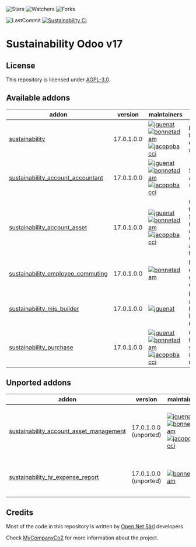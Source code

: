 ![Stars](https://img.shields.io/github/stars/sustainability-suite/sustainability-odoo?style=social)
![Watchers](https://img.shields.io/github/watchers/sustainability-suite/sustainability-odoo?style=social)
![Forks](https://img.shields.io/github/forks/sustainability-suite/sustainability-odoo?style=social)

![LastCommit](https://img.shields.io/github/last-commit/sustainability-suite/sustainability-odoo?color=green)
[![Sustainability CI](https://github.com/sustainability-suite/sustainability-odoo/actions/workflows/ci.yaml/badge.svg)](https://github.com/sustainability-suite/sustainability-odoo/actions/workflows/ci.yaml)


# Sustainability Odoo v17

## License

This repository is licensed under [AGPL-3.0](LICENSE).


<!-- prettier-ignore-start -->
[//]: # (addons)

Available addons
----------------
addon | version | maintainers | summary
--- | --- | --- | ---
[sustainability](sustainability/) | 17.0.1.0.0 | [![jguenat](https://github.com/jguenat.png?size=30px)](https://github.com/jguenat) [![bonnetadam](https://github.com/bonnetadam.png?size=30px)](https://github.com/bonnetadam) [![jacopobacci](https://github.com/jacopobacci.png?size=30px)](https://github.com/jacopobacci) | Base module to track CO2 equivalent in accounting
[sustainability_account_accountant](sustainability_account_accountant/) | 17.0.1.0.0 | [![jguenat](https://github.com/jguenat.png?size=30px)](https://github.com/jguenat) [![bonnetadam](https://github.com/bonnetadam.png?size=30px)](https://github.com/bonnetadam) [![jacopobacci](https://github.com/jacopobacci.png?size=30px)](https://github.com/jacopobacci) | Sustainability Accounting (enterprise)
[sustainability_account_asset](sustainability_account_asset/) | 17.0.1.0.0 | [![jguenat](https://github.com/jguenat.png?size=30px)](https://github.com/jguenat) [![bonnetadam](https://github.com/bonnetadam.png?size=30px)](https://github.com/bonnetadam) [![jacopobacci](https://github.com/jacopobacci.png?size=30px)](https://github.com/jacopobacci) | Glue module to make Sustainability module compatible with account_asset from Odoo
[sustainability_employee_commuting](sustainability_employee_commuting/) | 17.0.1.0.0 | [![bonnetadam](https://github.com/bonnetadam.png?size=30px)](https://github.com/bonnetadam) | Module for employee commuting co2
[sustainability_mis_builder](sustainability_mis_builder/) | 17.0.1.0.0 | [![jguenat](https://github.com/jguenat.png?size=30px)](https://github.com/jguenat) | Provide CO2e accounting lines data for MIS builder reports
[sustainability_purchase](sustainability_purchase/) | 17.0.1.0.0 | [![jguenat](https://github.com/jguenat.png?size=30px)](https://github.com/jguenat) [![bonnetadam](https://github.com/bonnetadam.png?size=30px)](https://github.com/bonnetadam) [![jacopobacci](https://github.com/jacopobacci.png?size=30px)](https://github.com/jacopobacci) | Glue module for sustainability & purchase modules


Unported addons
---------------
addon | version | maintainers | summary
--- | --- | --- | ---
[sustainability_account_asset_management](sustainability_account_asset_management/) | 17.0.1.0.0 (unported) | [![jguenat](https://github.com/jguenat.png?size=30px)](https://github.com/jguenat) [![bonnetadam](https://github.com/bonnetadam.png?size=30px)](https://github.com/bonnetadam) [![jacopobacci](https://github.com/jacopobacci.png?size=30px)](https://github.com/jacopobacci) | Glue module to make co2 module compatible with assets management from OCA
[sustainability_hr_expense_report](sustainability_hr_expense_report/) | 17.0.1.0.0 (unported) | [![bonnetadam](https://github.com/bonnetadam.png?size=30px)](https://github.com/bonnetadam) | Provide CO2 accounting data for expense reports

[//]: # (end addons)
<!-- prettier-ignore-end -->

## Credits

Most of the code in this repository is written by [Open Net Sàrl](https://www.open-net.ch/) developers

Check [MyCompanyCo2](https://www.mycompanyco2.ch/) for more information about the project.
